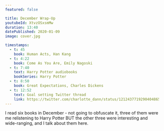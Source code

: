```yaml
---
featured: false

title: December Wrap-Up
youtubeId: XtvzOSxsmMw
duration: 13:40
datePublished: 2020-01-09
image: cover.jpg

timestamps:
  - t: 45
    book: Human Acts, Han Kang
  - t: 4:22
    book: Come As You Are, Emily Nagoski
  - t: 7:40
    text: Harry Potter audiobooks
    bookSeries: Harry Potter
  - t: 8:50
    book: Great Expectations, Charles Dickens
  - t: 12:52
    text: Goal setting Twitter thread
    link: https://twitter.com/charlotte_dann/status/1212437719290404865
---
```


I read six books in December - not going to obfuscate it, three of them were me relistening to Harry Potter BUT the other three were interesting and wide-ranging, and I talk about them here.
